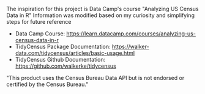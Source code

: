 The inspiration for this project is Data Camp's course 
"Analyzing US Census Data in R"
Information was modified based on my curiosity and simplifying steps for future reference 

- Data Camp Course: https://learn.datacamp.com/courses/analyzing-us-census-data-in-r
- TidyCensus Package Documentation: https://walker-data.com/tidycensus/articles/basic-usage.html
- TidyCensus Github Documentation: https://github.com/walkerke/tidycensus

"This product uses the Census Bureau Data API but is not endorsed or certified by the Census Bureau." 
